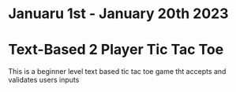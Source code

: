 # Januaru 1st - January 20th 2023 

# Text-Based 2 Player Tic Tac Toe 

This is a beginner level text based tic tac toe game tht accepts and validates users inputs
